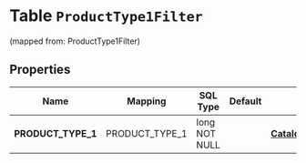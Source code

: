 
# Table `ProductType1Filter`
(mapped from: ProductType1Filter)

## Properties
Name | Mapping | SQL Type | Default | Type | Description | Notes
---- | ------- | -------- | ------- | ---- | ----------- | -----
**PRODUCT_TYPE_1** | PRODUCT_TYPE_1 | long NOT NULL |  | [**CatalogsProductGroupMultipleStringListCriteria**](.md) |  |  [foreignkey]



